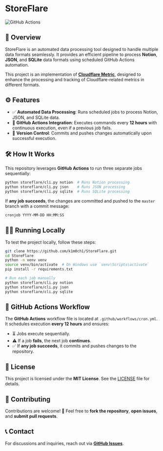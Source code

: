 # StoreFlare

![GitHub Actions](https://github.com/k1m0ch1/StoreFlare/workflows/Run%20StoreFlare%20Jobs/badge.svg)

## 🚀 Overview
StoreFlare is an automated data processing tool designed to handle multiple data formats seamlessly. It provides an efficient pipeline to process **Notion**, **JSON**, and **SQLite** data formats using scheduled GitHub Actions automation.

This project is an implementation of **[Cloudflare Metric](https://github.com/k1m0ch1/cloudflare-metric)**, designed to enhance the processing and tracking of Cloudflare-related metrics in different formats.

## ⚙️ Features
- ✅ **Automated Data Processing**: Runs scheduled jobs to process Notion, JSON, and SQLite data.
- 🔄 **GitHub Actions Integration**: Executes commands every **12 hours** with continuous execution, even if a previous job fails.
- 📌 **Version Control**: Commits and pushes changes automatically upon successful execution.

## 🛠️ How It Works
This repository leverages **GitHub Actions** to run three separate jobs sequentially:

```bash
python storeflare/cli.py notion  # Runs Notion processing
python storeflare/cli.py json    # Runs JSON processing
python storeflare/cli.py sqlite  # Runs SQLite processing
```

If **any job succeeds**, the changes are committed and pushed to the `master` branch with a commit message:

```bash
cronjob YYYY-MM-DD HH:MM:SS
```

## 🏃‍♂️ Running Locally
To test the project locally, follow these steps:

```bash
git clone https://github.com/k1m0ch1/StoreFlare.git
cd StoreFlare
python -m venv venv
source venv/bin/activate  # On Windows use `venv\Scripts\activate`
pip install -r requirements.txt

# Run each job manually
python storeflare/cli.py notion
python storeflare/cli.py json
python storeflare/cli.py sqlite
```

## 🔧 GitHub Actions Workflow
The **GitHub Actions** workflow file is located at `.github/workflows/cron.yml`. It schedules execution **every 12 hours** and ensures:
- ⏳ Jobs execute sequentially.
- ⚠️ If a job **fails**, the next job **continues**.
- ✅ If **any job succeeds**, it commits and pushes changes to the repository.

## 📜 License
This project is licensed under the **MIT License**. See the [LICENSE](LICENSE) file for details.

## 🤝 Contributing
Contributions are welcome! 🚀 Feel free to **fork the repository**, **open issues**, and **submit pull requests**.

## 📞 Contact
For discussions and inquiries, reach out via **[GitHub Issues](https://github.com/k1m0ch1/StoreFlare/issues)**.
